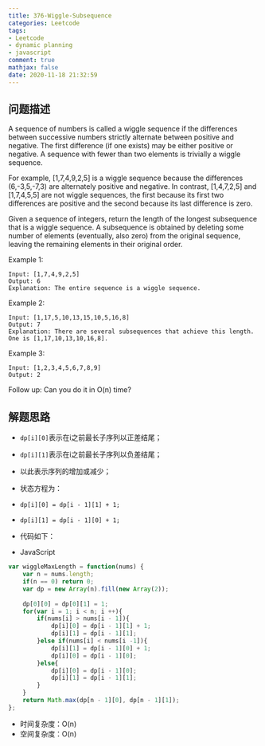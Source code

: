 ```yaml
---
title: 376-Wiggle-Subsequence
categories: Leetcode
tags: 
- Leetcode
- dynamic planning
- javascript
comment: true
mathjax: false
date: 2020-11-18 21:32:59
---
```


## 问题描述

A sequence of numbers is called a wiggle sequence if the differences between successive numbers strictly alternate between positive and negative. The first difference (if one exists) may be either positive or negative. A sequence with fewer than two elements is trivially a wiggle sequence.
<!--more-->
For example, [1,7,4,9,2,5] is a wiggle sequence because the differences (6,-3,5,-7,3) are alternately positive and negative. In contrast, [1,4,7,2,5] and [1,7,4,5,5] are not wiggle sequences, the first because its first two differences are positive and the second because its last difference is zero.

Given a sequence of integers, return the length of the longest subsequence that is a wiggle sequence. A subsequence is obtained by deleting some number of elements (eventually, also zero) from the original sequence, leaving the remaining elements in their original order.

Example 1:
```
Input: [1,7,4,9,2,5]
Output: 6
Explanation: The entire sequence is a wiggle sequence.
```
Example 2:
```
Input: [1,17,5,10,13,15,10,5,16,8]
Output: 7
Explanation: There are several subsequences that achieve this length. One is [1,17,10,13,10,16,8].
```
Example 3:
```
Input: [1,2,3,4,5,6,7,8,9]
Output: 2
```
Follow up:
Can you do it in O(n) time?

## 解题思路

- `dp[i][0]`表示在i之前最长子序列以正差结尾；
- `dp[i][1]`表示在i之前最长子序列以负差结尾；
- 以此表示序列的增加或减少；
- 状态方程为：
- `dp[i][0] = dp[i - 1][1] + 1;`
- `dp[i][1] = dp[i - 1][0] + 1;`

- 代码如下：

- JavaScript

```JavaScript
var wiggleMaxLength = function(nums) {
    var n = nums.length;
    if(n == 0) return 0;
    var dp = new Array(n).fill(new Array(2));
    
    dp[0][0] = dp[0][1] = 1;
    for(var i = 1; i < n; i ++){
        if(nums[i] > nums[i - 1]){
            dp[i][0] = dp[i - 1][1] + 1;
            dp[i][1] = dp[i - 1][1];
        }else if(nums[i] < nums[i -1]){
            dp[i][1] = dp[i - 1][0] + 1;
            dp[i][0] = dp[i - 1][0];
        }else{
            dp[i][0] = dp[i - 1][0];
            dp[i][1] = dp[i - 1][1];
        }
    } 
    return Math.max(dp[n - 1][0], dp[n - 1][1]);
};

```


- 时间复杂度：O(n)
- 空间复杂度：O(n)

